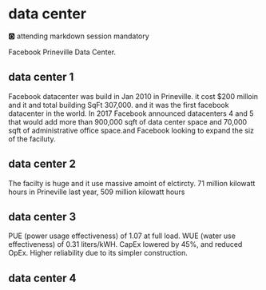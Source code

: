 # data center 

:o2: attending markdown session mandatory

Facebook Prineville Data Center. 

## data center 1
Facebook datacenter was build in Jan 2010 in Prineville. it cost $200 milloin and it and total building SqFt 307,000. and it was the first facebook datacenter in the world. In 2017 Facebook announced datacenters 4 and 5 that would add more than 900,000 sqft of data center space and 70,000 sqft of administrative office space.and Facebook looking to expand the siz of the faciluty. 

## data center 2
The facilty is huge and it use massive amoint of elctircty. 71 million kilowatt hours in Prineville last year, 509 million kilowatt hours

## data center 3
PUE (power usage effectiveness) of 1.07 at full load. 
WUE (water use effectiveness) of 0.31 liters/kWH.
CapEx lowered by 45%, and reduced OpEx.
Higher reliability due to its simpler construction.

## data center 4
